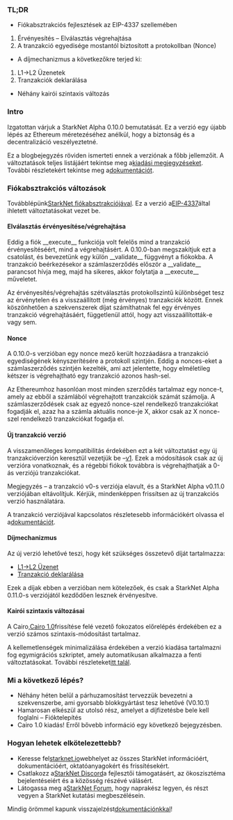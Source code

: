 ### TL;DR

* Fiókabsztrakciós fejlesztések az EIP-4337 szellemében

1. Érvényesítés – Elválasztás végrehajtása
2. A tranzakció egyedisége mostantól biztosított a protokollban (Nonce)

* A díjmechanizmus a következőkre terjed ki:

1. L1→L2 Üzenetek
2. Tranzakciók deklarálása

* Néhány kairói szintaxis változás

### Intro

Izgatottan várjuk a StarkNet Alpha 0.10.0 bemutatását. Ez a verzió egy újabb lépés az Ethereum méretezéséhez anélkül, hogy a biztonság és a decentralizáció veszélyeztetné.

Ez a blogbejegyzés röviden ismerteti ennek a verziónak a főbb jellemzőit. A változtatások teljes listájáért tekintse meg a[kiadási megjegyzéseket](https://github.com/starkware-libs/cairo-lang/releases). További részletekért tekintse meg a[dokumentációt](https://docs.starknet.io/).

### Fiókabsztrakciós változások

Továbblépünk[StarkNet fiókabsztrakciójával](https://community.starknet.io/t/starknet-account-abstraction-model-part-1/781). Ez a verzió a[EIP-4337](https://eips.ethereum.org/EIPS/eip-4337)által ihletett változtatásokat vezet be.

#### Elválasztás érvényesítése/végrehajtása

Eddig a fiók \_\_execute\_\_ funkciója volt felelős mind a tranzakció érvényesítéséért, mind a végrehajtásért. A 0.10.0-ban megszakítjuk ezt a csatolást, és bevezetünk egy külön \_\_validate\_\_ függvényt a fiókokba. A tranzakció beérkezésekor a számlaszerződés először a \_\_validate\_\_ parancsot hívja meg, majd ha sikeres, akkor folytatja a \_\_execute\_\_ műveletet.

Az érvényesítés/végrehajtás szétválasztás protokollszintű különbséget tesz az érvénytelen és a visszaállított (még érvényes) tranzakciók között. Ennek köszönhetően a szekvenszerek díjat számíthatnak fel egy érvényes tranzakció végrehajtásáért, függetlenül attól, hogy azt visszaállították-e vagy sem.

#### Nonce

A 0.10.0-s verzióban egy nonce mező került hozzáadásra a tranzakció egyediségének kényszerítésére a protokoll szintjén. Eddig a nonces-eket a számlaszerződés szintjén kezelték, ami azt jelentette, hogy elméletileg kétszer is végrehajtható egy tranzakció azonos hash-sel.

Az Ethereumhoz hasonlóan most minden szerződés tartalmaz egy nonce-t, amely az ebből a számlából végrehajtott tranzakciók számát számolja. A számlaszerződések csak az egyező nonce-szel rendelkező tranzakciókat fogadják el, azaz ha a számla aktuális nonce-je X, akkor csak az X nonce-szel rendelkező tranzakciókat fogadja el.

#### Új tranzakció verzió

A visszamenőleges kompatibilitás érdekében ezt a két változtatást egy új tranzakcióverzión keresztül vezetjük be –[v1](https://docs.starknet.io/docs/Blocks/transactions/#invoke-transaction-version-1%5C). Ezek a módosítások csak az új verzióra vonatkoznak, és a régebbi fiókok továbbra is végrehajthatják a 0-ás verziójú tranzakciókat.

Megjegyzés – a tranzakció v0-s verziója elavult, és a StarkNet Alpha v0.11.0 verziójában eltávolítjuk. Kérjük, mindenképpen frissítsen az új tranzakciós verzió használatára.

A tranzakció verziójával kapcsolatos részletesebb információkért olvassa el a[dokumentációt](https://docs.starknet.io/docs/Blocks/transactions/#invoke-transaction-version-1%5C).

#### Díjmechanizmus

Az új verzió lehetővé teszi, hogy két szükséges összetevő díját tartalmazza:

* [L1→L2 Üzenet](https://docs.starknet.io/docs/L1-L2%20Communication/messaging-mechanism#l1--l2-message-fees)
* [Tranzakció deklarálása](https://docs.starknet.io/docs/Blocks/transactions#declare-transaction)

Ezek a díjak ebben a verzióban nem kötelezőek, és csak a StarkNet Alpha 0.11.0-s verziójától kezdődően lesznek érvényesítve.

#### Kairói szintaxis változásai

A Cairo,[Cairo 1.0](https://www.youtube.com/watch?v=Ny4Rv6ztINU)frissítése felé vezető fokozatos előrelépés érdekében ez a verzió számos szintaxis-módosítást tartalmaz.

A kellemetlenségek minimalizálása érdekében a verzió kiadása tartalmazni fog egy[](https://www.youtube.com/watch?v=kXs59zaQrsc)migrációs szkriptet, amely automatikusan alkalmazza a fenti változtatásokat. További részleteket[itt talál](https://github.com/starkware-libs/cairo-lang/releases).

### Mi a következő lépés?

* Néhány héten belül a párhuzamosítást tervezzük bevezetni a szekvenszerbe, ami gyorsabb blokkgyártást tesz lehetővé (V0.10.1)
* Hamarosan elkészül az utolsó rész, amelyet a díjfizetésbe bele kell foglalni – Fióktelepítés
* Cairo 1.0 kiadás! Erről bővebb információ egy következő bejegyzésben.

### Hogyan lehetek elkötelezettebb?

* Keresse fel[starknet.io](https://starknet.io/)webhelyet az összes StarkNet információért, dokumentációért, oktatóanyagokért és frissítésekért.
* Csatlakozz a[StarkNet Discord](http://starknet.io/discord)a fejlesztői támogatásért, az ökoszisztéma bejelentéseiért és a közösség részévé válásért.
* Látogassa meg a[StarkNet Forum](http://community.starknet.io/), hogy naprakész legyen, és részt vegyen a StarkNet kutatási megbeszélésein.

Mindig örömmel kapunk visszajelzést[dokumentációnkkal](https://docs.starknet.io/)!